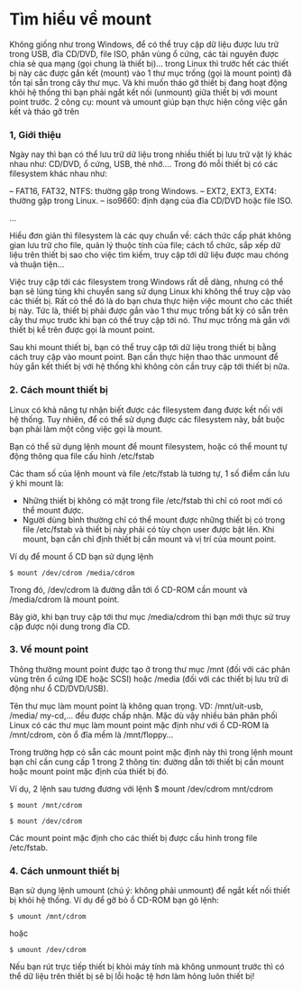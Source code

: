 # Tìm hiểu về mount
Không giống như trong Windows, để có thể truy cập dữ liệu được lưu trữ trong USB, đĩa CD/DVD, file ISO, phân vùng ổ cứng, các tài nguyên được chia sẻ qua mạng (gọi chung là thiết bị)… trong Linux thì trước hết các thiết bị này các được gắn kết (mount) vào 1 thư mục trống (gọi là mount point) đã tồn tại sẵn trong cây thư mục. Và khi muốn tháo gỡ thiết bị đang hoạt động khỏi hệ thống thì bạn phải ngắt kết nối (unmount) giữa thiết bị với mount point trước. 2 công cụ: mount và umount giúp bạn thực hiện công việc gắn kết và tháo gỡ trên

### 1, Giới thiệu
Ngày nay thì bạn có thể lưu trữ dữ liệu trong nhiều thiết bị lưu trữ vật lý khác nhau như: CD/DVD, ổ cứng, USB, thẻ nhớ…. Trong đó mỗi thiết bị có các filesystem khác nhau như:

– FAT16, FAT32, NTFS:  thường gặp trong Windows.
– EXT2, EXT3, EXT4: thường gặp trong Linux.
– iso9660: định dạng của đĩa CD/DVD hoặc file ISO.

…

Hiểu đơn giản thì filesystem là các quy chuẩn về: cách thức cấp phát không gian lưu trữ cho file, quản lý thuộc tính của file; cách tổ chức, sắp xếp dữ liệu trên thiết bị sao cho việc tìm kiếm, truy cập tới dữ liệu được mau chóng và thuận tiện…

Việc truy cập tới các filesystem trong Windows rất dễ dàng, nhưng có thể bạn sẽ lúng túng khi chuyển sang sử dụng Linux khi không thể truy cập vào các thiết bị. Rất có thể đó là do bạn chưa thực hiện việc mount cho các thiết bị này. Tức là, thiết bị phải được gắn vào 1 thư mục trống bất kỳ có sẵn trên cây thư mục trước khi bạn có thể truy cập tới nó. Thư mục trống mà gắn với thiết bị kể trên được gọi là mount point.

Sau khi mount thiết bị, bạn có thể truy cập tới dữ liệu trong thiết bị bằng cách truy cập vào mount point. Bạn cần thực hiện thao thác unmount để hủy gắn kết thiết bị với hệ thống khi không còn cần truy cập tới thiết bị nữa.

### 2. Cách mount thiết bị
Linux có khả năng tự nhận biết được các filesystem đang được kết nối với hệ thống. Tuy nhiên, để có thể sử dụng được các filesystem này, bắt buộc bạn phải làm một công việc gọi là mount.

Bạn có thể sử dụng lệnh mount để mount filesystem, hoặc có thể mount tự động thông qua file cấu hình /etc/fstab

Các tham số của lệnh mount và file /etc/fstab là tương tự, 1 số điểm cần lưu ý khi mount là:

* Những thiết bị không có mặt trong file /etc/fstab thì chỉ có root mới có thể mount được.
* Người dùng bình thường chỉ có thể mount được những thiết bị có trong file /etc/fstab và thiết bị này phải có tùy chọn user được bật lên.
Khi mount, bạn cần chỉ định thiết bị cần mount và vị trí của mount point.

Ví dụ để mount ổ CD bạn sử dụng lệnh
```
$ mount /dev/cdrom /media/cdrom
```
Trong đó, /dev/cdrom là đường dẫn tới ổ CD-ROM cần mount và /media/cdrom là mount point.

Bây giờ, khi bạn truy cập tới thư mục /media/cdrom thì bạn mới thực sử truy cập được nội dung trong đĩa CD.

### 3. Về mount point
Thông thường mount point được tạo ở trong thư mục /mnt (đối với các phân vùng trên ổ cứng IDE hoặc SCSI) hoặc /media (đối với các thiết bị lưu trữ di động như ổ CD/DVD/USB).

Tên thư mục làm mount point là không quan trọng. VD: /mnt/uit-usb, /media/ my-cd,… đều được chấp nhận. Mặc dù vậy nhiều bản phân phối Linux có các thư mục làm mount point mặc định như với ổ CD-ROM là /mnt/cdrom, còn ổ đĩa mềm là /mnt/floppy…

Trong trường hợp có sẵn các mount point mặc định này thì trong lệnh mount bạn chỉ cần cung cấp 1 trong 2 thông tin: đường dẫn tới thiết bị cần mount hoặc mount point mặc định của thiết bị đó.

Ví dụ, 2 lệnh sau tương đương với lệnh $ mount /dev/cdrom mnt/cdrom
```
$ mount /mnt/cdrom

$ mount /dev/cdrom
```
Các mount point mặc định cho các thiết bị được cấu hình trong file /etc/fstab.

### 4. Cách unmount thiết bị
Bạn sử dụng lệnh umount (chú ý: không phải unmount) để ngắt kết nối thiết bị khỏi hệ thống. Ví dụ để gỡ bỏ ổ CD-ROM bạn gõ lệnh:
```
$ umount /mnt/cdrom
```
hoặc
```
$ umount /dev/cdrom
```
Nếu bạn rút trực tiếp thiết bị khỏi máy tính mà không unmount trước thì có thể dữ liệu trên thiết bị sẽ bị lỗi hoặc tệ hơn làm hỏng luôn thiết bị!